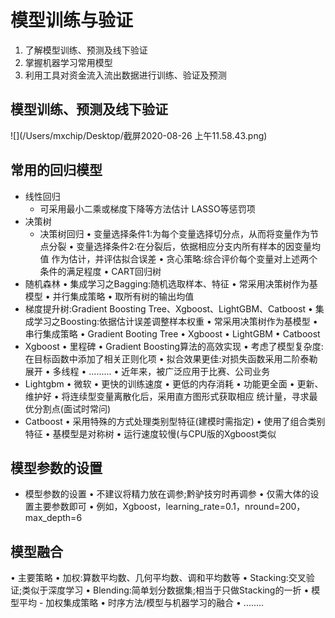 # 模型训练与验证
1. 了解模型训练、预测及线下验证
2. 掌握机器学习常用模型
3. 利用工具对资金流入流出数据进行训练、验证及预测

##  模型训练、预测及线下验证

![](/Users/mxchip/Desktop/截屏2020-08-26 上午11.58.43.png)

## 常用的回归模型
- 线性回归
	- 可采用最小二乘或梯度下降等方法估计  LASSO等惩罚项
- 决策树
	- 决策树回归
    • 变量选择条件1:为每个变量选择切分点，从而将变量作为节点分裂
    • 变量选择条件2:在分裂后，依据相应分支内所有样本的因变量均值 作为估计，并评估拟合误差
    • 贪心策略:综合评价每个变量对上述两个条件的满足程度
    • CART回归树
- 随机森林
	• 集成学习之Bagging:随机选取样本、特征
  • 常采用决策树作为基模型
  • 并行集成策略
  • 取所有树的输出均值
- 梯度提升树:Gradient Boosting Tree、Xgboost、LightGBM、Catboost
  • 集成学习之Boosting:依据估计误差调整样本权重
  • 常采用决策树作为基模型
  • 串行集成策略
  • Gradient Booting Tree
  • Xgboost
  • LightGBM
  • Catboost
- Xgboost
  • 里程碑
  • Gradient Boosting算法的高效实现
  • 考虑了模型复杂度:在目标函数中添加了相关正则化项
  • 拟合效果更佳:对损失函数采用二阶泰勒展开
  • 多线程
  • .........
  • 近年来，被广泛应用于比赛、公司业务
- Lightgbm
  • 微软
  • 更快的训练速度
  • 更低的内存消耗
  • 功能更全面
  • 更新、维护好
  • 将连续型变量离散化后，采用直方图形式获取相应 统计量，寻求最优分割点(面试时常问)
-  Catboost
  • 采用特殊的方式处理类别型特征(建模时需指定)
  • 使用了组合类别特征
  • 基模型是对称树
  • 运行速度较慢(与CPU版的Xgboost类似
  
## 模型参数的设置
- 模型参数的设置
  • 不建议将精力放在调参;黔驴技穷时再调参
  • 仅需大体的设置主要参数即可
  • 例如，Xgboost，learning_rate=0.1，nround=200，max_depth=6
  
## 模型融合
  • 主要策略
  • 加权:算数平均数、几何平均数、调和平均数等
  • Stacking:交叉验证;类似于深度学习
  • Blending:简单划分数据集;相当于只做Stacking的一折
  • 模型平均
  	- 加权集成策略
  • 时序方法/模型与机器学习的融合
  • ........